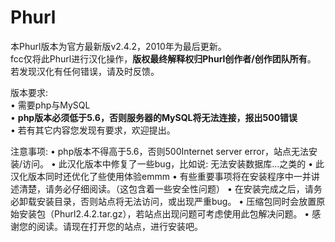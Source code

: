 # Phurl
本Phurl版本为官方最新版v2.4.2，2010年为最后更新。<br>
fcc仅将此Phurl进行汉化操作，<strong>版权最终解释权归Phurl创作者/创作团队所有</strong>。<br>
若发现汉化有任何错误，请及时反馈。<br>

版本要求:<br>
 • 需要php与MySQL<br>
 • <strong>php版本必须低于5.6，否则服务器的MySQL将无法连接，报出500错误</strong><br>
 • 若有其它内容您发现有要求，欢迎提出。<br>
 
注意事项: 
 • php版本不得高于5.6，否则500Internet server error，站点无法安装/访问。
 • 此汉化版本中修复了一些bug，比如说: 无法安装数据库...之类的
 • 此汉化版本同时还优化了些使用体验emmm
 • 有些重要事项将在安装程序中一并讲述清楚，请务必仔细阅读。（这包含着一些安全性问题）
 • 在安装完成之后，请务必卸载安装目录，否则站点将无法访问，或出现严重bug。
 • 压缩包同时会放置原始安装包（Phurl2.4.2.tar.gz），若站点出现问题可考虑使用此包解决问题。
 • 感谢您的阅读。请现在打开您的站点，进行安装吧。
